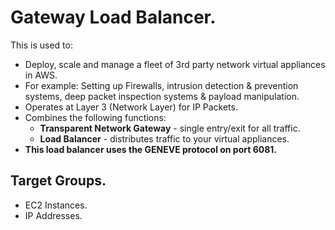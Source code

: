# **Gateway Load Balancer.**

This is used to:

* Deploy, scale and manage a fleet of 3rd party network virtual appliances in AWS.
* For example: Setting up Firewalls, intrusion detection & prevention systems, deep packet inspection systems & payload manipulation.
* Operates at Layer 3 (Network Layer) for IP Packets.
* Combines the following functions:
    * **Transparent Network Gateway** - single entry/exit for all traffic.
    * **Load Balancer** - distributes traffic to your virtual appliances.
* **This load balancer uses the GENEVE protocol on port 6081.**

## **Target Groups.**

* EC2 Instances.
* IP Addresses.